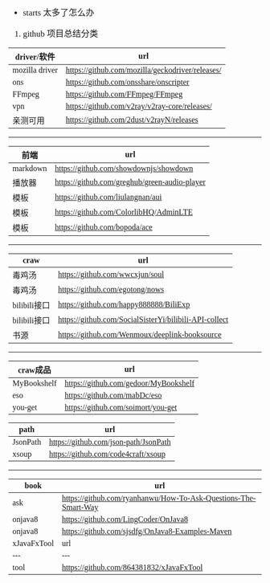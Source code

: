 <span  style="font-family: Simsun,serif; font-size: 17px; ">

- starts 太多了怎么办

1. github 项目总结分类


driver/软件 | url
---|---
mozilla driver | https://github.com/mozilla/geckodriver/releases/
ons | https://github.com/onsshare/onscripter
FFmpeg | https://github.com/FFmpeg/FFmpeg
vpn | https://github.com/v2ray/v2ray-core/releases/
亲测可用 | https://github.com/2dust/v2rayN/releases

---

前端 | url
---|---
markdown | https://github.com/showdownjs/showdown
播放器 | https://github.com/greghub/green-audio-player
模板 | https://github.com/liulangnan/aui
模板 | https://github.com/ColorlibHQ/AdminLTE
模板 | https://github.com/bopoda/ace



---

craw | url
---|---
毒鸡汤 | https://github.com/wwcxjun/soul
毒鸡汤 | https://github.com/egotong/nows
bilibili接口 | https://github.com/happy888888/BiliExp
bilibili接口 | https://github.com/SocialSisterYi/bilibili-API-collect
书源 | https://github.com/Wenmoux/deeplink-booksource

---

craw成品 | url
---|---
MyBookshelf | https://github.com/gedoor/MyBookshelf
eso | https://github.com/mabDc/eso
you-get | https://github.com/soimort/you-get


path | url
---|---
JsonPath | https://github.com/json-path/JsonPath
xsoup | https://github.com/code4craft/xsoup

---

book | url
---|---
ask | https://github.com/ryanhanwu/How-To-Ask-Questions-The-Smart-Way
onjava8 | https://github.com/LingCoder/OnJava8
onjava8 | https://github.com/sjsdfg/OnJava8-Examples-Maven
xJavaFxTool | url
---|---
tool | https://github.com/864381832/xJavaFxTool

</span>